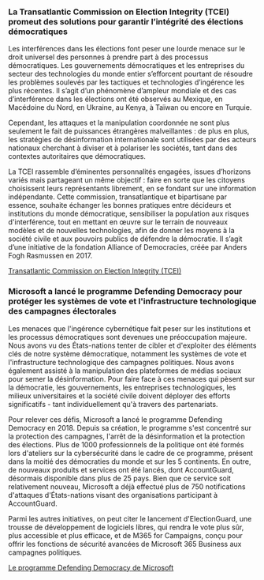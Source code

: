 ### La Transatlantic Commission on Election Integrity (TCEI) promeut des solutions pour garantir l’intégrité des élections démocratiques

Les interférences dans les élections font peser une lourde menace sur le droit universel des personnes à prendre part à des processus démocratiques. Les gouvernements démocratiques et les entreprises du secteur des technologies du monde entier s’efforcent pourtant de résoudre les problèmes soulevés par les tactiques et technologies d’ingérence les plus récentes. Il s’agit d’un phénomène d’ampleur mondiale et des cas d’interférence dans les élections ont été observés au Mexique, en Macédoine du Nord, en Ukraine, au Kenya, à Taïwan ou encore en Turquie.

Cependant, les attaques et la manipulation coordonnée ne sont plus seulement le fait de puissances étrangères malveillantes : de plus en plus, les stratégies de désinformation internationale sont utilisées par des acteurs nationaux cherchant à diviser et à polariser les sociétés, tant dans des contextes autoritaires que démocratiques.

La TCEI rassemble d’éminentes personnalités engagées, issues d’horizons variés mais partageant un même objectif : faire en sorte que les citoyens choisissent leurs représentants librement, en se fondant sur une information indépendante. Cette commission, transatlantique et bipartisane par essence, souhaite échanger les bonnes pratiques entre décideurs et institutions du monde démocratique, sensibiliser la population aux risques d'interférence, tout en mettant en œuvre sur le terrain de nouveaux modèles et de nouvelles technologies, afin de donner les moyens à la société civile et aux pouvoirs publics de défendre la démocratie. Il s’agit d’une initiative de la fondation Alliance of Democracies, créée par Anders Fogh Rasmussen en 2017.

[Transatlantic Commission on Election Integrity (TCEI)](https://www.allianceofdemocracies.org/transatlantic-commission-on-election-integrity/)

### Microsoft a lancé le programme Defending Democracy pour protéger les systèmes de vote et l'infrastructure technologique des campagnes électorales

Les menaces que l'ingérence cybernétique fait peser sur les institutions et les processus démocratiques sont devenues une préoccupation majeure. Nous avons vu des États-nations tenter de cibler et d'exploiter des éléments clés de notre système démocratique, notamment les systèmes de vote et l'infrastructure technologique des campagnes politiques. Nous avons également assisté à la manipulation des plateformes de médias sociaux pour semer la désinformation. Pour faire face à ces menaces qui pèsent sur la démocratie, les gouvernements, les entreprises technologiques, les milieux universitaires et la société civile doivent déployer des efforts significatifs - tant individuellement qu'à travers des partenariats.

Pour relever ces défis, Microsoft a lancé le programme Defending Democracy en 2018. Depuis sa création, le programme s'est concentré sur la protection des campagnes, l'arrêt de la désinformation et la protection des élections. Plus de 1000 professionnels de la politique ont été formés lors d'ateliers sur la cybersécurité dans le cadre de ce programme, présent dans la moitié des démocraties du monde et sur les 5 continents. En outre, de nouveaux produits et services ont été lancés, dont AccountGuard, désormais disponible dans plus de 25 pays. Bien que ce service soit relativement nouveau, Microsoft a déjà effectué plus de 750 notifications d'attaques d'États-nations visant des organisations participant à AccountGuard.

Parmi les autres initiatives, on peut citer le lancement d'ElectionGuard, une trousse de développement de logiciels libres, qui rendra le vote plus sûr, plus accessible et plus efficace, et de M365 for Campaigns, conçu pour offrir les fonctions de sécurité avancées de Microsoft 365 Business aux campagnes politiques. 

[Le programme Defending Democracy de Microsoft](https://nam06.safelinks.protection.outlook.com/?url=https%3A%2F%2Fblogs.microsoft.com%2Fon-the-issues%2F2018%2F04%2F13%2Fannouncing-the-defending-democracy-program%2F&data=02%7C01%7Cjeroy%40microsoft.com%7Cf2c37dba784446ec0d8e08d762fa9429%7C72f988bf86f141af91ab2d7cd011db47%7C1%7C0%7C637086701336250115&sdata=MB4IvNQapQ0OD%2Bqhz7F4wJxGb0nxtpysvAHKAK7Xr9w%3D&reserved=0)
